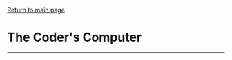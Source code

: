
[Return to main page](https://KrisDunning.github.io/reading-notes/)

# The Coder's Computer

*****
